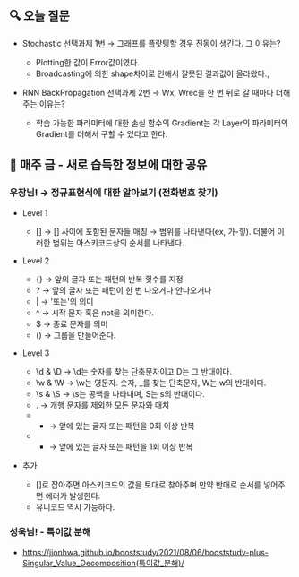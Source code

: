 ## 🔍 오늘 질문

- Stochastic 선택과제 1번 → 그래프를 플랏팅할 경우 진동이 생긴다. 그 이유는?

  - Plotting한 값이 Error값이였다.
  - Broadcasting에 의한 shape차이로 인해서 잘못된 결과값이 올라왔다.,

- RNN BackPropagation 선택과제 2번 → Wx, Wrec을 한 번 뒤로 갈 때마다 더해주는 이유는?

  - 학습 가능한 파라미터에 대한 손실 함수의 Gradient는 각 Layer의 파라미터의 Gradient를 더해서 구할 수 있다고 한다.

## 📒 매주 금 - 새로 습득한 정보에 대한 공유

### 우창님! → 정규표현식에 대한 알아보기 (전화번호 찾기)

- Level 1

  - [] → [] 사이에 포함된 문자들 매칭 → 범위를 나타낸다(ex, 가-힣). 더불어 이러한 범위는 아스키코드상의 순서를 나타낸다.

- Level 2
  - {} → 앞의 글자 또는 패턴의 반복 횟수를 지정
  - ? → 앞의 글자 또는 패턴이 한 번 나오거나 안나오거나
  - | → '또는'의 의미
  - ^ → 시작 문자 혹은 not을 의미한다.
  - $ → 종료 문자를 의미
  - () → 그룹을 만들어준다.

- Level 3

  - \d & \D → \d는 숫자를 찾는 단축문자이고 D는 그 반대이다.
  - \w & \W → \w는 영문자. 숫자, _를 찾는 단축문자, W는 w의 반대이다.
  - \s & \S → \s는 공백을 나타내며, S는 s의 반대이다.
  - . → 개행 문자를 제외한 모든 문자와 매치
  - * → 앞에 있는 글자 또는 패턴을 0회 이상 반복
  - + → 앞에 있는 글자 또는 패턴을 1회 이상 반복

- 추가

  - []로 잡아주면 아스키코드의 값을 토대로 찾아주며 만약 반대로 순서를 넣어주면 에러가 발생한다.
  - 유니코드 역시 가능하다.

### 성욱님! - 특이값 분해

- https://jjonhwa.github.io/booststudy/2021/08/06/booststudy-plus-Singular_Value_Decomposition(특이값_분해)/
